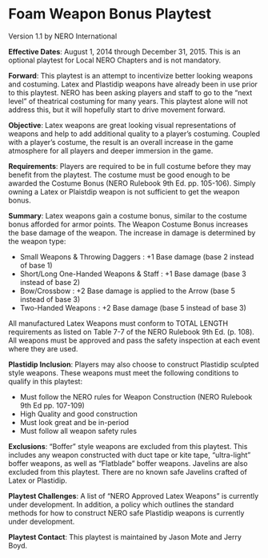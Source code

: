 # Foam Weapon Bonus Playtest

Version 1.1 by NERO International

**Effective Dates**: August 1, 2014 through December 31, 2015. This is an optional playtest for Local NERO Chapters and is not mandatory.

**Forward**: This playtest is an attempt to incentivize better looking weapons and costuming. Latex and Plastidip weapons have already been in use prior to this playtest. NERO has been asking players and staff to go to the “next level” of theatrical costuming for many years. This playtest alone will not address this, but it will hopefully start to drive movement forward.

**Objective**: Latex weapons are great looking visual representations of weapons and help to add additional quality to a player’s costuming. Coupled with a player’s costume, the result is an overall increase in the game atmosphere for all players and deeper immersion in the game.

**Requirements**: Players are required to be in full costume before they may benefit from the playtest. The costume must be good enough to
be awarded the Costume Bonus (NERO Rulebook 9th Ed. pp. 105-106). Simply owning a Latex or Plaistdip weapon is not sufficient to get the weapon bonus.

**Summary**: Latex weapons gain a costume bonus, similar to the costume bonus afforded for armor points. The Weapon Costume
Bonus increases the base damage of the weapon. The increase in damage is determined by the weapon type:

- Small Weapons & Throwing Daggers : +1 Base damage (base 2 instead of base 1)
- Short/Long One-Handed Weapons & Staff : +1 Base damage (base 3 instead of base 2)
- Bow/Crossbow : +2 Base damage is applied to the Arrow (base 5 instead of base 3)
- Two-Handed Weapons : +2 Base damage (base 5 instead of base 3)

All manufactured Latex Weapons must conform to TOTAL LENGTH requirements as listed on Table 7-7 of the NERO Rulebook 9th Ed. (p. 108). All weapons must be approved and pass the safety inspection at each event where they are used.

**Plastidip Inclusion**: Players may also choose to construct Plastidip  sculpted style weapons. These weapons must meet the following conditions
to qualify in this playtest:

- Must follow the NERO rules for Weapon Construction (NERO Rulebook 9th Ed pp. 107-109)
- High Quality and good construction
- Must look great and be in-period
- Must follow all weapon safety rules

**Exclusions**: “Boffer” style weapons are excluded from this playtest. This includes any weapon constructed with duct tape or kite tape, “ultra-light” boffer weapons, as well as “Flatblade” boffer weapons. Javelins are also excluded from this playtest. There are no known safe Javelins crafted of Latex or Plastidip.

**Playtest Challenges**: A list of “NERO Approved Latex Weapons” is currently under development. In addition, a policy which outlines the standard methods for how to construct NERO safe Plastidip weapons is currently under development.

**Playtest Contact**: This playtest is maintained by Jason Mote and Jerry Boyd.